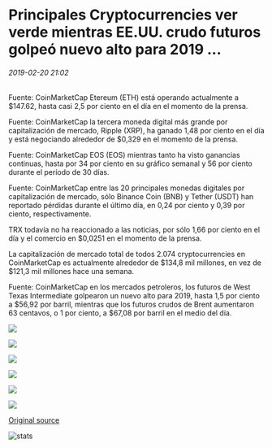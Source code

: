 # Principales Cryptocurrencies ver verde mientras EE.UU. crudo futuros golpeó nuevo alto para 2019 ...

###### 2019-02-20 21:02

Fuente: CoinMarketCap Etereum (ETH) está operando actualmente a $147.62, hasta casi 2,5 por ciento en el día en el momento de la prensa.

Fuente: CoinMarketCap la tercera moneda digital más grande por capitalización de mercado, Ripple (XRP), ha ganado 1,48 por ciento en el día y está negociando alrededor de $0,329 en el momento de la prensa.

Fuente: CoinMarketCap EOS (EOS) mientras tanto ha visto ganancias continuas, hasta por 34 por ciento en su gráfico semanal y 56 por ciento durante el período de 30 días.

Fuente: CoinMarketCap entre las 20 principales monedas digitales por capitalización de mercado, sólo Binance Coin (BNB) y Tether (USDT) han reportado pérdidas durante el último día, en 0,24 por ciento y 0,39 por ciento, respectivamente.

TRX todavía no ha reaccionado a las noticias, por sólo 1,66 por ciento en el día y el comercio en $0,0251 en el momento de la prensa.

La capitalización de mercado total de todos 2.074 cryptocurrencies en CoinMarketCap es actualmente alrededor de $134,8 mil millones, en vez de $121,3 mil millones hace una semana.

Fuente: CoinMarketCap en los mercados petroleros, los futuros de West Texas Intermediate golpearon un nuevo alto para 2019, hasta 1,5 por ciento a $56,92 por barril, mientras que los futuros crudos de Brent aumentaron 63 centavos, o 1 por ciento, a $67,08 por barril en el medio del día.

![](https://s3.cointelegraph.com/storage/uploads/view/8dc319f6ce51313a3e6ff51b0febf8bc.png)

![](https://s3.cointelegraph.com/storage/uploads/view/6291e68292fc8b794eb731ad6b90de91.jpeg)

![](https://s3.cointelegraph.com/storage/uploads/view/8d788b5deb961e5315b94d1aa3ce1c4f.jpeg)

![](https://s3.cointelegraph.com/storage/uploads/view/114c79f10e93e8d39fd4a875ce9b65e7.jpeg)

![](https://s3.cointelegraph.com/storage/uploads/view/70076178565872ae90716a57d48e7ee3.jpeg)

![](https://s3.cointelegraph.com/storage/uploads/view/d5743e8c6fd4f415ff49ce4a8d3c9ff3.jpeg)

[Original source](https://cointelegraph.com/news/major-cryptocurrencies-see-green-while-us-crude-futures-hit-new-high-for-2019)

![stats](https://c.statcounter.com/11760860/0/a89fa40b/1/ "stats")